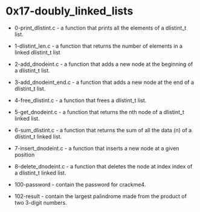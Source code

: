 # 0x17-doubly_linked_lists

- 0-print_dlistint.c - a function that prints all the elements of a dlistint_t list.

- 1-dlistint_len.c - a function that returns the number of elements in a linked dlistint_t list

- 2-add_dnodeint.c - a function that adds a new node at the beginning of a dlistint_t list.

- 3-add_dnodeint_end.c - a function that adds a new node at the end of a dlistint_t list.

- 4-free_dlistint.c - a function that frees a dlistint_t list.

- 5-get_dnodeint.c - a function that returns the nth node of a dlistint_t linked list.

- 6-sum_dlistint.c - a function that returns the sum of all the data (n) of a dlistint_t linked list.

- 7-insert_dnodeint.c - a function that inserts a new node at a given position

- 8-delete_dnodeint.c - a function that deletes the node at index index of a dlistint_t linked list.

- 100-password - contain the password for crackme4.

- 102-result - contain the largest palindrome made from the product of two 3-digit numbers.


